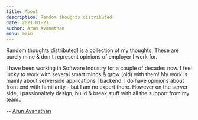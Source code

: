 ```yaml
---
title: About 
description: Random thoughts distributed!
date: 2021-01-21
author: Arun Avanathan
menu: main
---
```


Random thoughts distributed! is a collection of my thoughts. These are purely mine &  don't represent opinions of employer I work for.

I have been working in Software Industry for a couple of decades now. I feel lucky to work with several smart minds & grow (old) with them! My work is mainly about serverside applications | backend. I do have opinions about front end with familiarity - but I am no expert there. However on the server side, I passionaltely design, build & break stuff with all the support from my team.. 

-- [Arun Avanathan](https://www.linkedin.com/in/avanathan/)
